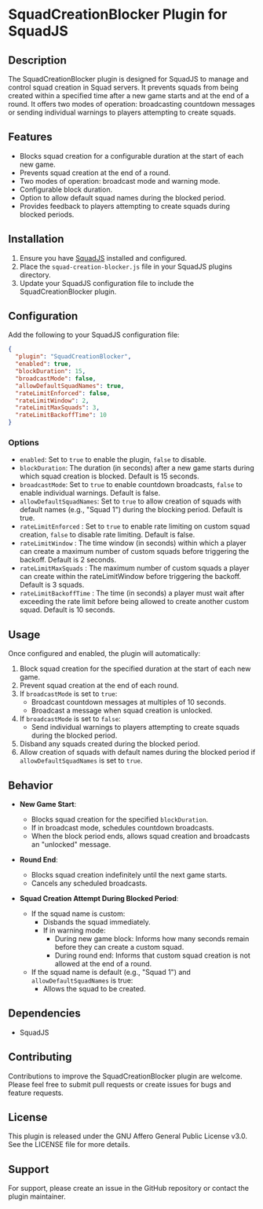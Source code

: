 # SquadCreationBlocker Plugin for SquadJS

## Description

The SquadCreationBlocker plugin is designed for SquadJS to manage and control squad creation in Squad servers. It prevents squads from being created within a specified time after a new game starts and at the end of a round. It offers two modes of operation: broadcasting countdown messages or sending individual warnings to players attempting to create squads.

## Features

- Blocks squad creation for a configurable duration at the start of each new game.
- Prevents squad creation at the end of a round.
- Two modes of operation: broadcast mode and warning mode.
- Configurable block duration.
- Option to allow default squad names during the blocked period.
- Provides feedback to players attempting to create squads during blocked periods.

## Installation

1. Ensure you have [SquadJS](https://github.com/Team-Silver-Sphere/SquadJS) installed and configured.
2. Place the `squad-creation-blocker.js` file in your SquadJS plugins directory.
3. Update your SquadJS configuration file to include the SquadCreationBlocker plugin.

## Configuration

Add the following to your SquadJS configuration file:

```json
{
  "plugin": "SquadCreationBlocker",
  "enabled": true,
  "blockDuration": 15,
  "broadcastMode": false,
  "allowDefaultSquadNames": true,
  "rateLimitEnforced": false,
  "rateLimitWindow": 2,
  "rateLimitMaxSquads": 3,
  "rateLimitBackoffTime": 10
}
```

### Options

- `enabled`: Set to `true` to enable the plugin, `false` to disable.
- `blockDuration`: The duration (in seconds) after a new game starts during which squad creation is blocked. Default is 15 seconds.
- `broadcastMode`: Set to `true` to enable countdown broadcasts, `false` to enable individual warnings. Default is false.
- `allowDefaultSquadNames`: Set to `true` to allow creation of squads with default names (e.g., "Squad 1") during the blocking period. Default is true.
- `rateLimitEnforced` : Set to `true` to enable rate limiting on custom squad creation, `false` to disable rate limiting. Default is false.
- `rateLimitWindow` : The time window (in seconds) within which a player can create a maximum number of custom squads before triggering the backoff. Default is 2 seconds.
- `rateLimitMaxSquads` : The maximum number of custom squads a player can create within the rateLimitWindow before triggering the backoff. Default is 3 squads.
- `rateLimitBackoffTime` : The time (in seconds) a player must wait after exceeding the rate limit before being allowed to create another custom squad. Default is 10 seconds.

## Usage

Once configured and enabled, the plugin will automatically:

1. Block squad creation for the specified duration at the start of each new game.
2. Prevent squad creation at the end of each round.
3. If `broadcastMode` is set to `true`:
   - Broadcast countdown messages at multiples of 10 seconds.
   - Broadcast a message when squad creation is unlocked.
4. If `broadcastMode` is set to `false`:
   - Send individual warnings to players attempting to create squads during the blocked period.
5. Disband any squads created during the blocked period.
6. Allow creation of squads with default names during the blocked period if `allowDefaultSquadNames` is set to `true`.

## Behavior

- **New Game Start**: 
  - Blocks squad creation for the specified `blockDuration`.
  - If in broadcast mode, schedules countdown broadcasts.
  - When the block period ends, allows squad creation and broadcasts an "unlocked" message.

- **Round End**: 
  - Blocks squad creation indefinitely until the next game starts.
  - Cancels any scheduled broadcasts.

- **Squad Creation Attempt During Blocked Period**:
  - If the squad name is custom:
    - Disbands the squad immediately.
    - If in warning mode:
      - During new game block: Informs how many seconds remain before they can create a custom squad.
      - During round end: Informs that custom squad creation is not allowed at the end of a round.
  - If the squad name is default (e.g., "Squad 1") and `allowDefaultSquadNames` is true:
    - Allows the squad to be created.

## Dependencies

- SquadJS

## Contributing

Contributions to improve the SquadCreationBlocker plugin are welcome. Please feel free to submit pull requests or create issues for bugs and feature requests.

## License

This plugin is released under the GNU Affero General Public License v3.0. See the LICENSE file for more details.

## Support

For support, please create an issue in the GitHub repository or contact the plugin maintainer.
